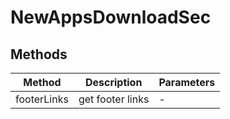 # NewAppsDownloadSec

## Methods

<!-- @vuese:NewAppsDownloadSec:methods:start -->
|Method|Description|Parameters|
|---|---|---|
|footerLinks|get footer links|-|

<!-- @vuese:NewAppsDownloadSec:methods:end -->


